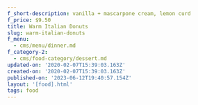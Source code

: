 ```yaml
---
f_short-description: vanilla + mascarpone cream, lemon curd
f_price: $9.50
title: Warm Italian Donuts
slug: warm-italian-donuts
f_menu:
  - cms/menu/dinner.md
f_category-2:
  - cms/food-category/dessert.md
updated-on: '2020-02-07T15:39:03.163Z'
created-on: '2020-02-07T15:39:03.163Z'
published-on: '2023-06-12T19:40:57.154Z'
layout: '[food].html'
tags: food
---
```



